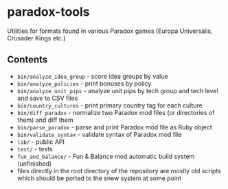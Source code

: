 paradox-tools
=============

Utilities for formats found in various Paradox games (Europa Universalis, Crusader Kings etc.)


Contents
--------

* `bin/analyze_idea_group` - score idea groups by value
* `bin/analyze_policies` - print bonuses by policy
* `bin/analyze_unit_pips` - analyze unit pips by tech group and tech level and save to CSV files
* `bin/country_cultures` - print primary country tag for each culture
* `bin/diff_paradox` - normalize two Paradox mod files (or directories of them) and diff them
* `bin/parse_paradox` - parse and print Paradox mod file as Ruby object
* `bin/validate_syntax` - validate syntax of Paradox mod file
* `lib/` - public API
* `test/` - tests 
* `fun_and_balance/` - Fun & Balance mod automatic build system (unfinished)
* files directly in the root directory of the repository are mostly old scripts which should be ported to the snew system at some point

